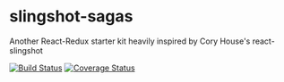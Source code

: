 # slingshot-sagas
Another React-Redux starter kit heavily inspired by Cory House's react-slingshot

[![Build Status](https://travis-ci.org/nibblesnbits/slingshot-sagas.svg?branch=master)](https://travis-ci.org/nibblesnbits/slingshot-sagas)
[![Coverage Status](https://coveralls.io/repos/github/nibblesnbits/slingshot-sagas/badge.svg?branch=master)](https://coveralls.io/github/nibblesnbits/slingshot-sagas?branch=master)
